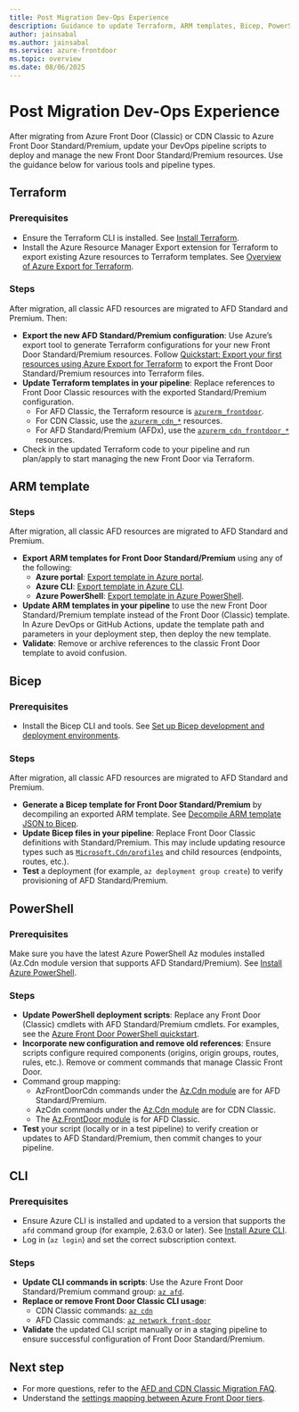 ```yaml
---
title: Post Migration Dev-Ops Experience
description: Guidance to update Terraform, ARM templates, Bicep, PowerShell, and Azure CLI pipelines after migrating from Azure Front Door (Classic) or CDN Classic to Azure Front Door Standard/Premium.
author: jainsabal
ms.author: jainsabal
ms.service: azure-frontdoor
ms.topic: overview
ms.date: 08/06/2025
---
```

# Post Migration Dev-Ops Experience

After migrating from Azure Front Door (Classic) or CDN Classic to Azure Front Door Standard/Premium, update your DevOps pipeline scripts to deploy and manage the new Front Door Standard/Premium resources. Use the guidance below for various tools and pipeline types.

## Terraform

### Prerequisites

- Ensure the Terraform CLI is installed. See [Install Terraform](https://developer.hashicorp.com/terraform/tutorials/azure-get-started/install-cli).
- Install the Azure Resource Manager Export extension for Terraform to export existing Azure resources to Terraform templates. See [Overview of Azure Export for Terraform](https://learn.microsoft.com/azure/developer/terraform/azure-export-for-terraform/export-terraform-overview).

### Steps

After migration, all classic AFD resources are migrated to AFD Standard and Premium. Then:

- **Export the new AFD Standard/Premium configuration**: Use Azure’s export tool to generate Terraform configurations for your new Front Door Standard/Premium resources. Follow [Quickstart: Export your first resources using Azure Export for Terraform](https://learn.microsoft.com/azure/developer/terraform/azure-export-for-terraform/export-first-resources?tabs=azure-cli) to export the Front Door Standard/Premium resources into Terraform files.
- **Update Terraform templates in your pipeline**: Replace references to Front Door Classic resources with the exported Standard/Premium configuration.
  - For AFD Classic, the Terraform resource is [`azurerm_frontdoor`](https://registry.terraform.io/providers/hashicorp/azurerm/latest/docs/resources/frontdoor).
  - For CDN Classic, use the [`azurerm_cdn_*`](https://registry.terraform.io/providers/hashicorp/azurerm/latest/docs/resources/cdn_endpoint) resources.
  - For AFD Standard/Premium (AFDx), use the [`azurerm_cdn_frontdoor_*`](https://registry.terraform.io/providers/hashicorp/azurerm/latest/docs/resources/cdn_frontdoor_profile) resources.
- Check in the updated Terraform code to your pipeline and run plan/apply to start managing the new Front Door via Terraform.

## ARM template

### Steps

After migration, all classic AFD resources are migrated to AFD Standard and Premium.

- **Export ARM templates for Front Door Standard/Premium** using any of the following:
  - **Azure portal**: [Export template in Azure portal](../azure-resource-manager/templates/export-template-portal.md).
  - **Azure CLI**: [Export template in Azure CLI](../azure-resource-manager/templates/export-template-cli.md).
  - **Azure PowerShell**: [Export template in Azure PowerShell](../azure-resource-manager/templates/export-template-powershell.md).
- **Update ARM templates in your pipeline** to use the new Front Door Standard/Premium template instead of the Front Door (Classic) template. In Azure DevOps or GitHub Actions, update the template path and parameters in your deployment step, then deploy the new template.
- **Validate**: Remove or archive references to the classic Front Door template to avoid confusion.

## Bicep

### Prerequisites

- Install the Bicep CLI and tools. See [Set up Bicep development and deployment environments](../azure-resource-manager/bicep/install.md).

### Steps

After migration, all classic AFD resources are migrated to AFD Standard and Premium.

- **Generate a Bicep template for Front Door Standard/Premium** by decompiling an exported ARM template. See [Decompile ARM template JSON to Bicep](../azure-resource-manager/bicep/decompile.md?tabs=azure-cli).
- **Update Bicep files in your pipeline**: Replace Front Door Classic definitions with Standard/Premium. This may include updating resource types such as [`Microsoft.Cdn/profiles`](https://learn.microsoft.com/azure/templates/microsoft.cdn/profiles?pivots=deployment-language-bicep) and child resources (endpoints, routes, etc.).
- **Test** a deployment (for example, `az deployment group create`) to verify provisioning of AFD Standard/Premium.

## PowerShell

### Prerequisites

Make sure you have the latest Azure PowerShell Az modules installed (Az.Cdn module version that supports AFD Standard/Premium). See [Install Azure PowerShell](https://learn.microsoft.com/powershell/azure/install-azps-windows).

### Steps

- **Update PowerShell deployment scripts**: Replace any Front Door (Classic) cmdlets with AFD Standard/Premium cmdlets. For examples, see the [Azure Front Door PowerShell quickstart](create-front-door-powershell.md).
- **Incorporate new configuration and remove old references**: Ensure scripts configure required components (origins, origin groups, routes, rules, etc.). Remove or comment commands that manage Classic Front Door.
- Command group mapping:
  - AzFrontDoorCdn commands under the [Az.Cdn module](https://learn.microsoft.com/powershell/module/az.cdn/) are for AFD Standard/Premium.
  - AzCdn commands under the [Az.Cdn module](https://learn.microsoft.com/powershell/module/az.cdn/) are for CDN Classic.
  - The [Az.FrontDoor module](https://learn.microsoft.com/powershell/module/az.frontdoor/) is for AFD Classic.
- **Test** your script (locally or in a test pipeline) to verify creation or updates to AFD Standard/Premium, then commit changes to your pipeline.

## CLI

### Prerequisites

- Ensure Azure CLI is installed and updated to a version that supports the `afd` command group (for example, 2.63.0 or later). See [Install Azure CLI](https://learn.microsoft.com/cli/azure/install-azure-cli).
- Log in (`az login`) and set the correct subscription context.

### Steps

- **Update CLI commands in scripts**: Use the Azure Front Door Standard/Premium command group: [`az afd`](https://learn.microsoft.com/cli/azure/afd).
- **Replace or remove Front Door Classic CLI usage**:
  - CDN Classic commands: [`az cdn`](https://learn.microsoft.com/cli/azure/cdn)
  - AFD Classic commands: [`az network front-door`](https://learn.microsoft.com/cli/azure/network/front-door)
- **Validate** the updated CLI script manually or in a staging pipeline to ensure successful configuration of Front Door Standard/Premium.

## Next step

* For more questions, refer to the [AFD and CDN Classic Migration FAQ](migration-faq.md).
* Understand the [settings mapping between Azure Front Door tiers](tier-mapping.md).

